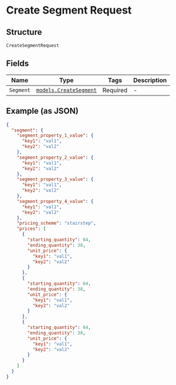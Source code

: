 
# Create Segment Request

## Structure

`CreateSegmentRequest`

## Fields

| Name | Type | Tags | Description |
|  --- | --- | --- | --- |
| `Segment` | [`models.CreateSegment`](create-segment.md) | Required | - |

## Example (as JSON)

```json
{
  "segment": {
    "segment_property_1_value": {
      "key1": "val1",
      "key2": "val2"
    },
    "segment_property_2_value": {
      "key1": "val1",
      "key2": "val2"
    },
    "segment_property_3_value": {
      "key1": "val1",
      "key2": "val2"
    },
    "segment_property_4_value": {
      "key1": "val1",
      "key2": "val2"
    },
    "pricing_scheme": "stairstep",
    "prices": [
      {
        "starting_quantity": 64,
        "ending_quantity": 38,
        "unit_price": {
          "key1": "val1",
          "key2": "val2"
        }
      },
      {
        "starting_quantity": 64,
        "ending_quantity": 38,
        "unit_price": {
          "key1": "val1",
          "key2": "val2"
        }
      },
      {
        "starting_quantity": 64,
        "ending_quantity": 38,
        "unit_price": {
          "key1": "val1",
          "key2": "val2"
        }
      }
    ]
  }
}
```

